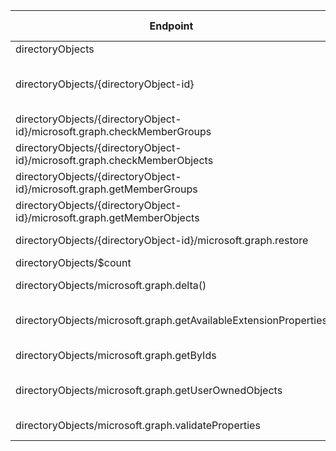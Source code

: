| Endpoint | v1.0 | V1.0-Url | v1.0-Methods | v1.0-docs | beta | Beta-Url | Beta-Methods | Beta-Docs | Path | Root | Children | Segment |
| ----------| ----------| ----------| ----------| ----------| ----------| ----------| ----------| ----------| ----------| ----------| ----------| ----------|
| directoryObjects| True| https://graph.microsoft.com/v1.0/directoryObjects| Get Post|  | True| https://graph.microsoft.com/beta/directoryObjects| Get Post|  | directoryObjects| directoryObjects| 7| directoryObjects|
| directoryObjects/{directoryObject-id}| True| https://graph.microsoft.com/v1.0/directoryObjects/{directoryObject-id}| Get Patch Delete| https://learn.microsoft.com/graph/api/directoryobject-get?view=graph-rest-1.0  https://learn.microsoft.com/graph/api/directoryobject-delete?view=graph-rest-1.0| True| https://graph.microsoft.com/beta/directoryObjects/{directoryObject-id}| Get Patch Delete| https://learn.microsoft.com/graph/api/directoryobject-get?view=graph-rest-beta  https://learn.microsoft.com/graph/api/directoryobject-delete?view=graph-rest-beta| directoryObjects {directoryObject-id}| directoryObjects| 5| {directoryObject-id}|
| directoryObjects/{directoryObject-id}/microsoft.graph.checkMemberGroups| True| https://graph.microsoft.com/v1.0/directoryObjects/{directoryObject-id}/microsoft.graph.checkMemberGroups| Post| https://learn.microsoft.com/graph/api/directoryobject-checkmembergroups?view=graph-rest-1.0| True| https://graph.microsoft.com/beta/directoryObjects/{directoryObject-id}/microsoft.graph.checkMemberGroups| Post| https://learn.microsoft.com/graph/api/directoryobject-checkmembergroups?view=graph-rest-beta| directoryObjects {directoryObject-id} microsoft.graph.checkMemberGroups| directoryObjects| 0| microsoft.graph.checkMemberGroups|
| directoryObjects/{directoryObject-id}/microsoft.graph.checkMemberObjects| True| https://graph.microsoft.com/v1.0/directoryObjects/{directoryObject-id}/microsoft.graph.checkMemberObjects| Post| | True| https://graph.microsoft.com/beta/directoryObjects/{directoryObject-id}/microsoft.graph.checkMemberObjects| Post| | directoryObjects {directoryObject-id} microsoft.graph.checkMemberObjects| directoryObjects| 0| microsoft.graph.checkMemberObjects|
| directoryObjects/{directoryObject-id}/microsoft.graph.getMemberGroups| True| https://graph.microsoft.com/v1.0/directoryObjects/{directoryObject-id}/microsoft.graph.getMemberGroups| Post| https://learn.microsoft.com/graph/api/directoryobject-getmembergroups?view=graph-rest-1.0| True| https://graph.microsoft.com/beta/directoryObjects/{directoryObject-id}/microsoft.graph.getMemberGroups| Post| https://learn.microsoft.com/graph/api/directoryobject-getmembergroups?view=graph-rest-beta| directoryObjects {directoryObject-id} microsoft.graph.getMemberGroups| directoryObjects| 0| microsoft.graph.getMemberGroups|
| directoryObjects/{directoryObject-id}/microsoft.graph.getMemberObjects| True| https://graph.microsoft.com/v1.0/directoryObjects/{directoryObject-id}/microsoft.graph.getMemberObjects| Post| https://learn.microsoft.com/graph/api/directoryobject-getmemberobjects?view=graph-rest-1.0| True| https://graph.microsoft.com/beta/directoryObjects/{directoryObject-id}/microsoft.graph.getMemberObjects| Post| | directoryObjects {directoryObject-id} microsoft.graph.getMemberObjects| directoryObjects| 0| microsoft.graph.getMemberObjects|
| directoryObjects/{directoryObject-id}/microsoft.graph.restore| True| https://graph.microsoft.com/v1.0/directoryObjects/{directoryObject-id}/microsoft.graph.restore| Post| https://learn.microsoft.com/graph/api/directory-deleteditems-restore?view=graph-rest-1.0| True| https://graph.microsoft.com/beta/directoryObjects/{directoryObject-id}/microsoft.graph.restore| Post| https://learn.microsoft.com/graph/api/directory-deleteditems-restore?view=graph-rest-beta| directoryObjects {directoryObject-id} microsoft.graph.restore| directoryObjects| 0| microsoft.graph.restore|
| directoryObjects/$count| True| https://graph.microsoft.com/v1.0/directoryObjects/$count| Get| | True| https://graph.microsoft.com/beta/directoryObjects/$count| Get| | directoryObjects $count| directoryObjects| 0| $count|
| directoryObjects/microsoft.graph.delta()| True| https://graph.microsoft.com/v1.0/directoryObjects/microsoft.graph.delta()| Get| https://learn.microsoft.com/graph/api/directoryobject-delta?view=graph-rest-1.0| True| https://graph.microsoft.com/beta/directoryObjects/microsoft.graph.delta()| Get| https://learn.microsoft.com/graph/api/directoryobject-delta?view=graph-rest-beta| directoryObjects microsoft.graph.delta()| directoryObjects| 0| microsoft.graph.delta()|
| directoryObjects/microsoft.graph.getAvailableExtensionProperties| True| https://graph.microsoft.com/v1.0/directoryObjects/microsoft.graph.getAvailableExtensionProperties| Post| https://learn.microsoft.com/graph/api/directoryobject-getavailableextensionproperties?view=graph-rest-1.0| False| | | https://learn.microsoft.com/graph/api/directoryobject-delta?view=graph-rest-beta| directoryObjects microsoft.graph.getAvailableExtensionProperties| directoryObjects| 0| microsoft.graph.getAvailableExtensionProperties|
| directoryObjects/microsoft.graph.getByIds| True| https://graph.microsoft.com/v1.0/directoryObjects/microsoft.graph.getByIds| Post| https://learn.microsoft.com/graph/api/directoryobject-getbyids?view=graph-rest-1.0| True| https://graph.microsoft.com/beta/directoryObjects/microsoft.graph.getByIds| Post| https://learn.microsoft.com/graph/api/directoryobject-getbyids?view=graph-rest-beta| directoryObjects microsoft.graph.getByIds| directoryObjects| 0| microsoft.graph.getByIds|
| directoryObjects/microsoft.graph.getUserOwnedObjects| False| | | https://learn.microsoft.com/graph/api/directoryobject-getbyids?view=graph-rest-1.0| True| https://graph.microsoft.com/beta/directoryObjects/microsoft.graph.getUserOwnedObjects| Post| https://learn.microsoft.com/graph/api/directory-deleteditems-getuserownedobjects?view=graph-rest-beta| directoryObjects microsoft.graph.getUserOwnedObjects| directoryObjects| 0| microsoft.graph.getUserOwnedObjects|
| directoryObjects/microsoft.graph.validateProperties| True| https://graph.microsoft.com/v1.0/directoryObjects/microsoft.graph.validateProperties| Post| https://learn.microsoft.com/graph/api/directoryobject-validateproperties?view=graph-rest-1.0| True| https://graph.microsoft.com/beta/directoryObjects/microsoft.graph.validateProperties| Post| https://learn.microsoft.com/graph/api/directoryobject-validateproperties?view=graph-rest-beta| directoryObjects microsoft.graph.validateProperties| directoryObjects| 0| microsoft.graph.validateProperties|
